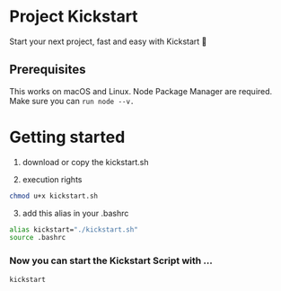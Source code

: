 # Project Kickstart
Start your next project, fast and easy with Kickstart 🚀

## Prerequisites

This works on macOS and Linux.
Node Package Manager are required. Make sure you can `run node --v.`

# Getting started

1. download or copy the kickstart.sh

2. execution rights
```bash
chmod u+x kickstart.sh
```

3. add this alias in your .bashrc
```bash
alias kickstart="./kickstart.sh"
source .bashrc
```

### Now you can start the Kickstart Script with ...
```bash
kickstart
```